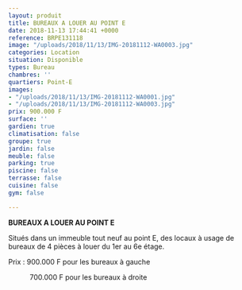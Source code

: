 ```yaml
---
layout: produit
title: BUREAUX A LOUER AU POINT E
date: 2018-11-13 17:44:41 +0000
reference: BRPE131118
image: "/uploads/2018/11/13/IMG-20181112-WA0003.jpg"
categories: Location
situation: Disponible
types: Bureau
chambres: ''
quartiers: Point-E
images:
- "/uploads/2018/11/13/IMG-20181112-WA0001.jpg"
- "/uploads/2018/11/13/IMG-20181112-WA0003.jpg"
prix: 900.000 F
surface: ''
gardien: true
climatisation: false
groupe: true
jardin: false
meuble: false
parking: true
piscine: false
terrasse: false
cuisine: false
gym: false

---
```

**BUREAUX A LOUER AU POINT E**

Situés dans un immeuble tout neuf au point E, des locaux à usage de bureaux de 4 pièces à louer du 1er au 6e étage.

Prix : 900.000 F pour les bureaux à gauche 

           700.000 F pour les bureaux à droite